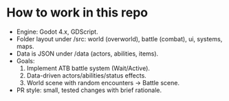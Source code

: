 # How to work in this repo
- Engine: Godot 4.x, GDScript.
- Folder layout under /src: world (overworld), battle (combat), ui, systems, maps.
- Data is JSON under /data (actors, abilities, items).
- Goals:
  1) Implement ATB battle system (Wait/Active).
  2) Data-driven actors/abilities/status effects.
  3) World scene with random encounters -> Battle scene.
- PR style: small, tested changes with brief rationale.

